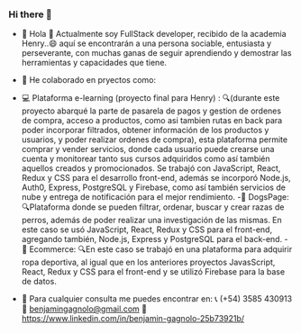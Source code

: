 ### Hi there 👋

- 🌱 Hola 👋 Actualmente soy FullStack developer, recibido de la academia Henry..😄
aquí se encontrarán a una persona sociable, entusiasta y perseverante, con muchas ganas de seguir aprendiendo y demostrar las herramientas y capacidades que tiene.    
- 👯 He colaborado en pryectos como: 
- 💻 Plataforma e-learning (proyecto final para Henry) :
                                                  🔍(durante este proyecto abarqué la parte de pasarela de pagos y gestion de ordenes de compra, acceso a productos, como asi tambien rutas en back para poder incorporar filtrados, obtener información de los productos y usuarios, y poder realizar ordenes de compra), esta plataforma permite comprar y vender servicios, donde cada usuario puede crearse una cuenta y monitorear tanto sus cursos adquiridos como así también aquellos creados y promocionados. Se trabajó con JavaScript, React, Redux y CSS para el desarrollo front-end, además se incorporó Node.js, Auth0, Express, PostgreSQL y Firebase, como así también servicios de nube y entrega de notificación para el mejor rendimiento. 
-🐾 DogsPage: 
                                                  🔍Plataforma donde se pueden filtrar, ordenar, buscar y crear razas de perros, además de poder realizar una investigación de las mismas. En este caso se usó JavaScript, React, Redux y CSS para el front-end, agregando también, Node.js, Express y PostgreSQL para el back-end.
-🎁 Ecommerce: 
                                                   🔍En este caso se trabajó en una plataforma para adquirir ropa deportiva, al igual que en los anteriores proyectos JavasScript, React, Redux y CSS para el front-end y se utilizó Firebase para la base de datos.
                                                  
- 💬 Para cualquier consulta me puedes encontrar en:
                                    📞 (+54) 3585 430913
                                    💌 benjamingagnolo@gmail.com
                                    👔 https://www.linkedin.com/in/benjamin-gagnolo-25b73921b/


